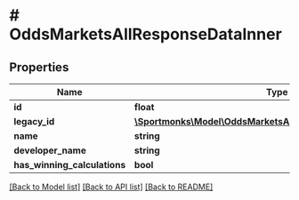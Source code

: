 # # OddsMarketsAllResponseDataInner

## Properties

Name | Type | Description | Notes
------------ | ------------- | ------------- | -------------
**id** | **float** |  | [optional]
**legacy_id** | [**\Sportmonks\Model\OddsMarketsAllResponseDataInnerLegacyId**](OddsMarketsAllResponseDataInnerLegacyId.md) |  | [optional]
**name** | **string** |  | [optional]
**developer_name** | **string** |  | [optional]
**has_winning_calculations** | **bool** |  | [optional]

[[Back to Model list]](../../README.md#models) [[Back to API list]](../../README.md#endpoints) [[Back to README]](../../README.md)
